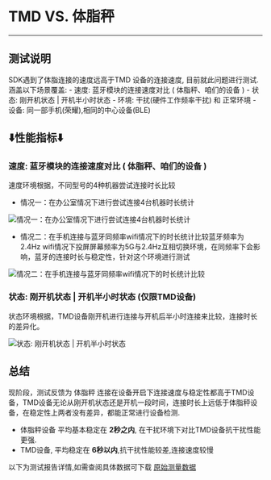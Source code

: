 
# TMD VS. 体脂秤
--- 


## 测试说明
SDK遇到了体脂连接的速度远高于TMD 设备的连接速度, 目前就此问题进行测试.涵盖以下场景覆盖:
    - 速度: 蓝牙模块的连接速度对比 ( 体脂秤、咱们的设备 )
    - 状态: 刚开机状态 | 开机半小时状态
    - 环境: 干扰(硬件工作频率干扰) 和 正常环境
    - 设备: 同一部手机(荣耀),相同的中心设备(BLE)


## **⬇️性能指标⬇️**

### 速度: 蓝牙模块的连接速度对比 ( 体脂秤、咱们的设备 )

速度环境根据，不同型号的4种机器尝试连接时长比较
- 情况一：在办公室情况下进行尝试连接4台机器时长统计

![情况一：在办公室情况下进行尝试连接4台机器时长统计](/img/tmdvswl_linke.png "情况一：在办公室情况下进行尝试连接4台机器时长统计")


- 情况二：在手机连接与蓝牙同频率wifi情况下的时长统计比较蓝牙频率为2.4Hz wifi情况下投屏屏幕频率为5G与2.4Hz互相切换环境，在同频率下会影响，蓝牙的连接时长与稳定性，针对这个环境进行测试

![情况二：在手机连接与蓝牙同频率wifi情况下的时长统计比较](/img/tmdvswlfuza.png "情况二：在手机连接与蓝牙同频率wifi情况下的时长统计比较")



### 状态: 刚开机状态 | 开机半小时状态 (仅限TMD设备)
状态环境根据，TMD设备刚开机进行连接与开机后半小时连接来比较，连接时长的差异化。

![状态: 刚开机状态 | 开机半小时状态](/img/tmdvswl_time.png "状态: 刚开机状态 | 开机半小时状态")



## 总结
现阶段，测试反馈为 体脂秤 连接在设备开启下连接速度与稳定性都高于TMD设备，TMD设备无论从刚开机状态还是开机一段时间，连接时长上远低于体脂秤设备，在稳定性上两者没有差异，都能正常进行设备检测.
- 体脂秤设备 平均基本稳定在 **2秒之内**, 在干扰环境下对比TMD设备抗干扰性能更强.
- TMD设备, 平均稳定在 **6秒以内**,抗干扰性能较差,连接速度较慢

以下为测试报告详情,如需查阅具体数据可下载 [原始测量数据](/excel/tmd_vs_wl.xlsx)